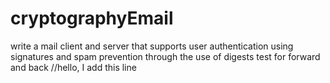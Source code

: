 # cryptographyEmail
write a mail client and server that supports user authentication using signatures and spam prevention through the use of digests
test for forward and back
//hello, I add this line

